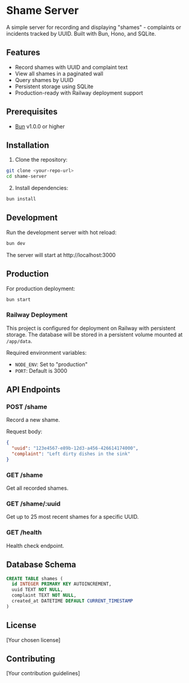 # Shame Server

A simple server for recording and displaying "shames" - complaints or incidents tracked by UUID. Built with Bun, Hono, and SQLite.

## Features

- Record shames with UUID and complaint text
- View all shames in a paginated wall
- Query shames by UUID
- Persistent storage using SQLite
- Production-ready with Railway deployment support

## Prerequisites

- [Bun](https://bun.sh) v1.0.0 or higher

## Installation

1. Clone the repository:

```bash
git clone <your-repo-url>
cd shame-server
```

2. Install dependencies:

```bash
bun install
```

## Development

Run the development server with hot reload:

```bash
bun dev
```

The server will start at http://localhost:3000

## Production

For production deployment:

```bash
bun start
```

### Railway Deployment

This project is configured for deployment on Railway with persistent storage. The database will be stored in a persistent volume mounted at `/app/data`.

Required environment variables:

- `NODE_ENV`: Set to "production"
- `PORT`: Default is 3000

## API Endpoints

### POST /shame

Record a new shame.

Request body:

```json
{
  "uuid": "123e4567-e89b-12d3-a456-426614174000",
  "complaint": "Left dirty dishes in the sink"
}
```

### GET /shame

Get all recorded shames.

### GET /shame/:uuid

Get up to 25 most recent shames for a specific UUID.

### GET /health

Health check endpoint.

## Database Schema

```sql
CREATE TABLE shames (
  id INTEGER PRIMARY KEY AUTOINCREMENT,
  uuid TEXT NOT NULL,
  complaint TEXT NOT NULL,
  created_at DATETIME DEFAULT CURRENT_TIMESTAMP
)
```

## License

[Your chosen license]

## Contributing

[Your contribution guidelines]

